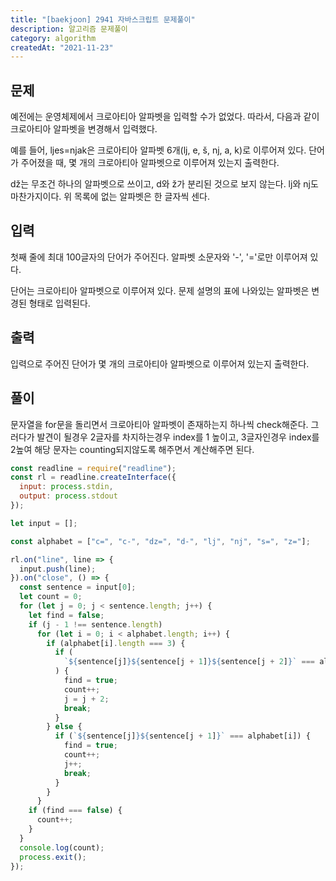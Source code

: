 ```yaml
---
title: "[baekjoon] 2941 자바스크립트 문제풀이"
description: 알고리즘 문제풀이
category: algorithm
createdAt: "2021-11-23"
---
```


## 문제

예전에는 운영체제에서 크로아티아 알파벳을 입력할 수가 없었다. 따라서, 다음과 같이 크로아티아 알파벳을 변경해서 입력했다.

예를 들어, ljes=njak은 크로아티아 알파벳 6개(lj, e, š, nj, a, k)로 이루어져 있다. 단어가 주어졌을 때, 몇 개의 크로아티아 알파벳으로 이루어져 있는지 출력한다.

dž는 무조건 하나의 알파벳으로 쓰이고, d와 ž가 분리된 것으로 보지 않는다. lj와 nj도 마찬가지이다. 위 목록에 없는 알파벳은 한 글자씩 센다.

## 입력

첫째 줄에 최대 100글자의 단어가 주어진다. 알파벳 소문자와 '-', '='로만 이루어져 있다.

단어는 크로아티아 알파벳으로 이루어져 있다. 문제 설명의 표에 나와있는 알파벳은 변경된 형태로 입력된다.

## 출력

입력으로 주어진 단어가 몇 개의 크로아티아 알파벳으로 이루어져 있는지 출력한다.

## 풀이

문자열을 for문을 돌리면서 크로아티아 알파벳이 존재하는지 하나씩 check해준다. 그러다가 발견이 될경우 2글자를 차지하는경우 index를 1 높이고, 3글자인경우 index를 2높여 해당 문자는 counting되지않도록 해주면서 계산해주면 된다.

```js
const readline = require("readline");
const rl = readline.createInterface({
  input: process.stdin,
  output: process.stdout
});

let input = [];

const alphabet = ["c=", "c-", "dz=", "d-", "lj", "nj", "s=", "z="];

rl.on("line", line => {
  input.push(line);
}).on("close", () => {
  const sentence = input[0];
  let count = 0;
  for (let j = 0; j < sentence.length; j++) {
    let find = false;
    if (j - 1 !== sentence.length)
      for (let i = 0; i < alphabet.length; i++) {
        if (alphabet[i].length === 3) {
          if (
            `${sentence[j]}${sentence[j + 1]}${sentence[j + 2]}` === alphabet[i]
          ) {
            find = true;
            count++;
            j = j + 2;
            break;
          }
        } else {
          if (`${sentence[j]}${sentence[j + 1]}` === alphabet[i]) {
            find = true;
            count++;
            j++;
            break;
          }
        }
      }
    if (find === false) {
      count++;
    }
  }
  console.log(count);
  process.exit();
});
```
